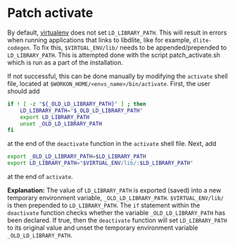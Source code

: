 Patch activate
==============
By default, [virtualenv] does not set `LD_LIBRARY_PATH`.
This will result in errors when running applications that links to libdlite, like for example, `dlite-codegen`.
To fix this, `$VIRTUAL_ENV/lib/` needs to be appended/prepended to `LD_LIBRARY_PATH`.
This is attempted done with the script patch_activate.sh which is run as a part of the installation.

If not successful, this can be done manually by modifying the `activate` shell file, located at `$WORKON_HOME/<envs_name>/bin/activate`. First, the user should add

``` bash
if ! [ -z "${_OLD_LD_LIBRARY_PATH}" ] ; then
    LD_LIBRARY_PATH="$_OLD_LD_LIBRARY_PATH"
    export LD_LIBRARY_PATH
    unset _OLD_LD_LIBRARY_PATH
fi
```
at the end of the `deactivate` function in the `activate` shell file. Next, add
``` bash
export _OLD_LD_LIBRARY_PATH=$LD_LIBRARY_PATH
export LD_LIBRARY_PATH="$VIRTUAL_ENV/lib/:$LD_LIBRARY_PATH"
```
at the end of `activate`.

**Explanation:** The value of `LD_LIBRARY_PATH` is exported (saved) into a new temporary environment variable, `_OLD_LD_LIBRARY_PATH`.
`$VIRTUAL_ENV/lib/` is then prepended to `LD_LIBRARY_PATH`.
The `if` statement within the `deactivate` function checks whether the variable `_OLD_LD_LIBRARY_PATH` has been declared.
If true, then the `deactivate` function will set `LD_LIBRARY_PATH` to its original value and unset the temporary environment variable `_OLD_LD_LIBRARY_PATH`.



[virtualenv]: https://docs.python.org/3/library/venv.html
